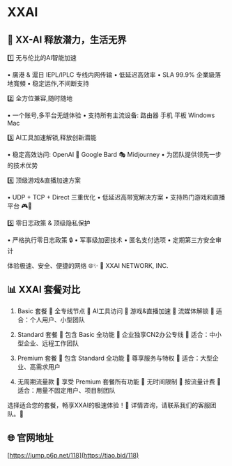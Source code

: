 # XXAI

## 🚀 XX-AI 释放潜力，生活无界

1️⃣ 无与伦比的AI智能加速

• 廣港 & 滬日 IEPL/IPLC 专线内网传输
• 低延迟高效率
• SLA 99.9% 企業級落地寬頻
• 稳定运作,不间断支持


2️⃣ 全方位兼容,随时随地

• 一个账号,多平台无缝体验
• 支持所有主流设备:
路由器  手机  平板  Windows  Mac

3️⃣ AI工具加速解锁,释放创新潜能

• 稳定高效访问:
OpenAI 🤖 Google Bard 🎭 Midjourney
• 为团队提供领先一步的技术优势


4️⃣ 顶级游戏&直播加速方案

• UDP + TCP + Direct 三重优化
• 低延迟高带宽解决方案
• 支持热门游戏和直播平台 🎮🎥


5️⃣ 零日志政策 & 顶级隐私保护

• 严格执行零日志政策 🔒
• 军事级加密技术
• 匿名支付选项
• 定期第三方安全审计

体验极速、安全、便捷的网络 🌐✨
🏢 XXAI NETWORK, INC.

## 📊 XXAI 套餐对比

1. Basic 套餐
   🔹 全专线节点
   🔹 AI工具访问
   🔹 游戏&直播加速
   🔹 流媒体解锁
   👥 适合：个人用户、小型团队

2. Standard 套餐
   🔹 包含 Basic 全功能
   🔹 企业独享CN2办公专线
   👥 适合：中小型企业、远程工作团队

3. Premium 套餐
   🔹 包含 Standard 全功能
   🔹 尊享服务与特权
   👥 适合：大型企业、高需求用户

4. 无周期流量款
   🔹 享受 Premium 套餐所有功能
   🔹 无时间限制
   🔹 按流量计费
   👥 适合：用量不固定用户、项目制团队

选择适合您的套餐，畅享XXAI的极速体验！🚀
详情咨询，请联系我们的客服团队。💬

## 🌐 官网地址

[https://jump.p6p.net/118](https://tiao.bid/118)
